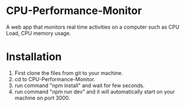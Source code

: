 # CPU-Performance-Monitor
A web app that monitors real time activities on a computer such as CPU Load, CPU memory usage.
# Installation
1. First clone the files from git to your machine.
2. cd to CPU-Performance-Monitor.
3. run command "npm install" and wait for few seconds.
4. run command "npm run dev" and it will automatically start on your machine on port 3000.

